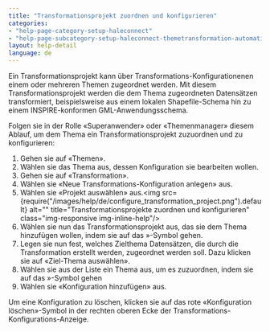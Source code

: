 ```yaml
---
title: "Transformationsprojekt zuordnen und konfigurieren"
categories:
- "help-page-category-setup-haleconnect"
- "help-page-subcategory-setup-haleconnect-themetransformation-automation"
layout: help-detail
language: de
---
```


Ein Transformationsprojekt kann über Transformations-Konfigurationenen einem oder mehreren Themen zugeordnet werden. Mit diesem Transformationsprojekt werden die dem Thema zugeordneten Datensätzen transformiert, beispielsweise aus einem lokalen Shapefile-Schema hin zu einem INSPIRE-konformen GML-Anwendungsschema.

Folgen sie in der Rolle &laquo;Superanwender&raquo; oder &laquo;Themenmanager&raquo; diesem Ablauf, um dem Thema ein Transformationsprojekt zuzuordnen und zu konfigurieren:

1.	Gehen sie auf &laquo;Themen&raquo;.
2.	Wählen sie das Thema aus, dessen Konfiguration sie bearbeiten wollen.
3.	Gehen sie auf &laquo;Transformation&raquo;.
4.  Wählen sie &laquo;Neue Transformations-Konfiguration anlegen&raquo; aus.
5.	Wählen sie &laquo;Projekt auswählen&raquo; aus.<img src={require("/images/help/de/configure_transformation_project.png").default} alt="" title="Transformationsprojekte zuordnen und konfigurieren" class="img-responsive img-inline-help"/>
6.	Wählen sie nun das Transformationsprojekt aus, das sie dem Thema hinzufügen wollen, indem sie auf das »-Symbol gehen.
7.	Legen sie nun fest, welches Zielthema Datensätzen, die durch die Transformation erstellt werden, zugeordnet werden soll. Dazu klicken sie auf &laquo;Ziel-Thema auswählen&raquo;.
8.  Wählen sie aus der Liste ein Thema aus, um es zuzuordnen, indem sie auf das »-Symbol gehen
9.  Wählen sie &laquo;Konfiguration hinzufügen&raquo; aus.

Um eine Konfiguration zu löschen, klicken sie auf das rote &laquo;Konfiguration löschen&raquo;-Symbol in der rechten oberen Ecke der Transformations-Konfigurations-Anzeige.
